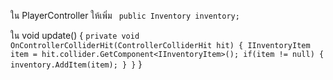 ใน PlayerController ให้เพิ่ม
` public Inventory inventory;`

ใน void update()
{
    `private void OnControllerColliderHit(ControllerColliderHit hit)
        {
            IInventoryItem item = hit.collider.GetComponent<IInventoryItem>();
            if(item != null)
            {
                inventory.AddItem(item);
            }
        }`
}

